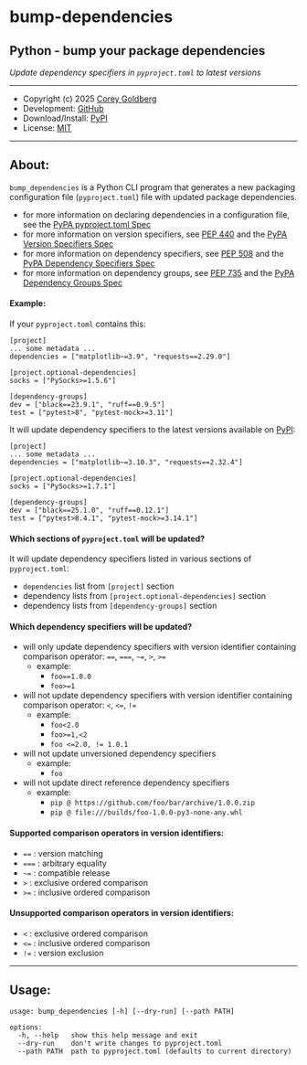 # bump-dependencies

## Python - bump your package dependencies

*Update dependency specifiers in `pyproject.toml` to latest versions*

---

- Copyright (c) 2025 [Corey Goldberg][github-home]
- Development: [GitHub][github-repo]
- Download/Install: [PyPI][pypi-bump-dependencies]
- License: [MIT][mit-license]

----

## About:

`bump_dependencies` is a Python CLI program that generates a new packaging
configuration file (`pyproject.toml`) file with updated package dependencies.

- for more information on declaring dependencies in a configuration file, see the [PyPA pyproject.toml Spec][pypa-pyproject-dependencies]
- for more information on version specifiers, see [PEP 440][pep-440] and the [PyPA Version Specifiers Spec][pypa-version-specifiers]
- for more information on dependency specifiers, see [PEP 508][pep-508] and the [PyPA Dependency Specifiers Spec][pypa-dependency-specifiers]
- for more information on dependency groups, see [PEP 735][pep-735] and the [PyPA Dependency Groups Spec][pypa-dependency-groups]

#### Example:

If your `pyproject.toml` contains this:

```
[project]
... some metadata ...
dependencies = ["matplotlib~=3.9", "requests==2.29.0"]

[project.optional-dependencies]
socks = ["PySocks>=1.5.6"]

[dependency-groups]
dev = ["black==23.9.1", "ruff==0.9.5"]
test = ["pytest>8", "pytest-mock>=3.11"]
```

It will update dependency specifiers to the latest versions available on [PyPI][pypi-home]:

```
[project]
... some metadata ...
dependencies = ["matplotlib~=3.10.3", "requests==2.32.4"]

[project.optional-dependencies]
socks = ["PySocks>=1.7.1"]

[dependency-groups]
dev = ["black==25.1.0", "ruff==0.12.1"]
test = ["pytest>8.4.1", "pytest-mock>=3.14.1"]
```

#### Which sections of `pyproject.toml` will be updated?

It will update dependency specifiers listed in various sections of `pyproject.toml`:

- `dependencies` list from `[project]` section
- dependency lists from `[project.optional-dependencies]` section
- dependency lists from `[dependency-groups]` section

#### Which dependency specifiers will be updated?

- will only update dependency specifiers with version identifier
  containing comparison operator: `==`, `===`, `~=`, `>`, `>=`
  - example:
    - `foo==1.0.0`
    - `foo>=1`
- will not update dependency specifiers with version identifier
  containing comparison operator: `<`, `<=`, `!=`
  - example:
    - `foo<2.0`
    - `foo>=1,<2`
    - `foo <=2.0, != 1.0.1`
- will not update unversioned dependency specifiers
  - example:
    - `foo`
- will not update direct reference dependency specifiers
  - example:
    - `pip @ https://github.com/foo/bar/archive/1.0.0.zip`
    - `pip @ file:///builds/foo-1.0.0-py3-none-any.whl`

#### Supported comparison operators in version identifiers:

- `==` : version matching
- `===` : arbitrary equality
- `~=` : compatible release
- `>` : exclusive ordered comparison
- `>=` : inclusive ordered comparison

#### Unsupported comparison operators in version identifiers:

- `<` : exclusive ordered comparison
- `<=` : inclusive ordered comparison
- `!=` : version exclusion

----

## Usage:

```
usage: bump_dependencies [-h] [--dry-run] [--path PATH]

options:
  -h, --help   show this help message and exit
  --dry-run    don't write changes to pyproject.toml
  --path PATH  path to pyproject.toml (defaults to current directory)
```

[github-home]: https://github.com/cgoldberg
[github-repo]: https://github.com/cgoldberg/bump-dependencies
[pypi-bump-dependencies]: https://pypi.org/project/bump-dependencies
[mit-license]: https://raw.githubusercontent.com/cgoldberg/bump-dependencies/refs/heads/master/LICENSE
[pypi-home]: https://pypi.org
[pep-440]: https://peps.python.org/pep-0440
[pep-508]: https://peps.python.org/pep-0508
[pep-735]: https://peps.python.org/pep-0735
[pypa-version-specifiers]: https://packaging.python.org/en/latest/specifications/version-specifiers
[pypa-dependency-specifiers]: https://packaging.python.org/en/latest/specifications/dependency-specifiers
[pypa-dependency-groups]: https://packaging.python.org/en/latest/specifications/dependency-groups
[pypa-pyproject-dependencies]: https://packaging.python.org/en/latest/specifications/pyproject-toml/#dependencies-optional-dependencies
